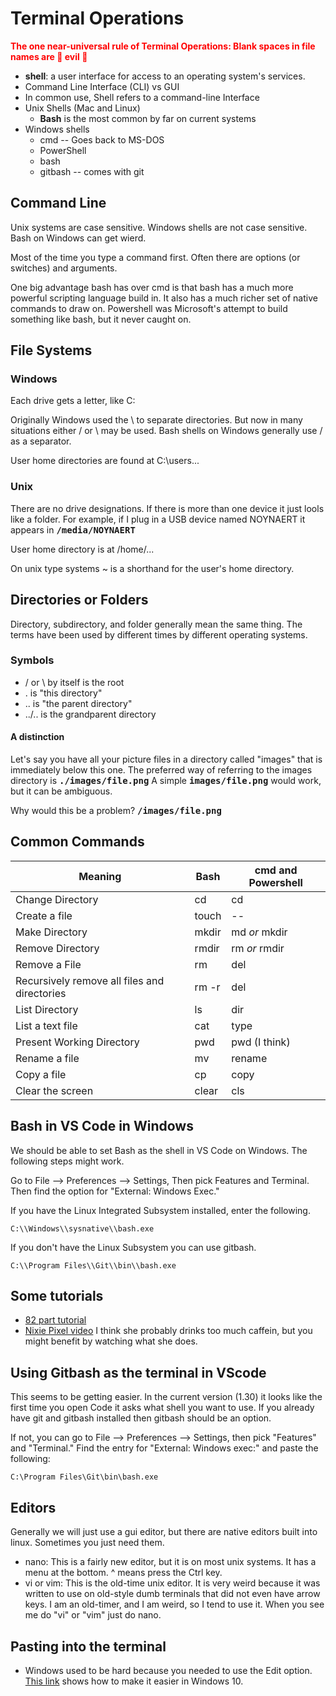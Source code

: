 <style>.red {color:red;font-weight:bold;}
.code{font-family:"Lucida Console", Monaco, monospace; font-weight:bold}
</style>

# Terminal Operations

<p class=red>The one near-universal rule of Terminal Operations:  Blank spaces in file names are 👿 evil 👿</p>

* **shell**: a user interface for access to an operating system's services.
* Command Line Interface (CLI) vs GUI
* In common use, Shell refers to a command-line Interface
* Unix Shells (Mac and Linux)
  * **Bash** is the most common by far on current systems
* Windows shells
  * cmd -- Goes back to MS-DOS
  * PowerShell
  * bash
  * gitbash -- comes with git

## Command Line

Unix systems are case sensitive.  Windows shells are not case sensitive.  Bash on Windows can get wierd.

Most of the time you type a command first.  Often there are options (or switches) and arguments.

One big advantage bash has over cmd is that bash has a much more powerful scripting language build in.  It also has a much richer set of native commands to draw on.  Powershell was Microsoft's attempt to build something like bash, but it never caught on.

## File Systems

### Windows

Each drive gets a letter, like C:

Originally Windows used the \ to separate directories.  But now in many situations either / or \ may be used.  Bash shells on Windows generally use / as a separator.

User home directories are found at C:\users\...

### Unix

There are no drive designations.  If there is more than one device it just lools like a folder.  For example, if I plug in a USB device named NOYNAERT it appears in <spam class="code">/media/NOYNAERT</span>

User home directory is at /home/...

On unix type systems ~ is a shorthand for the user's home directory.

## Directories or Folders

Directory, subdirectory, and folder generally mean the same thing.  The terms have been used by different times by different operating systems.

### Symbols

* / or \ by itself is the root
* . is "this directory"
* .. is "the parent directory"
* ../.. is the grandparent directory

#### A distinction

Let's say you have all your picture files in a directory called "images" that is immediately below this one.  The preferred way of referring to the images directory is <span class="code">./images/file.png</span>  A simple <span class="code">images/file.png</span> would work, but it can be ambiguous.  

Why would this be a problem? <span class="code">/images/file.png</span>

## Common Commands

| Meaning                                      | Bash  | cmd and Powershell |
| -------------------------------------------- | ----- | ------------------ |
| Change Directory                             | cd    | cd                 |
| Create a file                                | touch | --                 |
| Make Directory                               | mkdir | md *or* mkdir      |
| Remove Directory                             | rmdir | rm *or* rmdir      |
| Remove a File                                | rm    | del                |
| Recursively remove all files and directories | rm -r | del                |
| List Directory                               | ls    | dir                |
| List a text file                             | cat   | type               |
| Present Working Directory                    | pwd   | pwd (I think)      |
| Rename a file                                | mv    | rename             |
| Copy a file                                  | cp    | copy               |
| Clear the screen                             | clear | cls                |

## Bash in VS Code in Windows

We should be able to set Bash as the shell in VS Code on Windows.  The following steps might work.

Go to File --> Preferences --> Settings, Then pick Features and Terminal. Then find the option for "External: Windows Exec."  

If you have the Linux Integrated Subsystem installed, enter the following.

    C:\\Windows\\sysnative\\bash.exe

If you don't have the Linux Subsystem you can use gitbash.
    
    C:\\Program Files\\Git\\bin\\bash.exe



## Some tutorials

* [82 part tutorial](https://www.youtube.com/playlist?list=PLS1QulWo1RIb9WVQGJ_vh-RQusbZgO_As)
* [Nixie Pixel video](https://www.youtube.com/watch?v=q7-aEspwwEI) I think she probably drinks too much caffein, but you might benefit by watching what she does.

## Using Gitbash as the terminal in VScode

This seems to be getting easier.  In the current version (1.30) it looks like the first time you open Code it asks what shell you want to use.  If you already have git and gitbash installed then gitbash should be an option.

If not, you can go to File --> Preferences --> Settings, then pick "Features" and "Terminal."  Find the entry for "External: Windows exec:" and paste the following:

    C:\Program Files\Git\bin\bash.exe

## Editors

Generally we will just use a gui editor, but there are native editors built into linux.  Sometimes you just need them.

* nano:  This is a fairly new editor, but it is on most unix systems.  It has a menu at the bottom.  ^ means press the Ctrl key.
* vi  or vim:  This is the old-time unix editor.  It is very weird because it was written to use on old-style dumb terminals that did not even have arrow keys.  I am an old-timer, and I am weird, so I tend to use it.  When you see me do "vi" or "vim" just do nano.

## Pasting into the terminal

* Windows used to be hard because you needed to use the Edit option.  [This link](https://www.laptopmag.com/articles/how-to-windows-10-command-prompt-copy) shows how to make it easier in Windows 10.